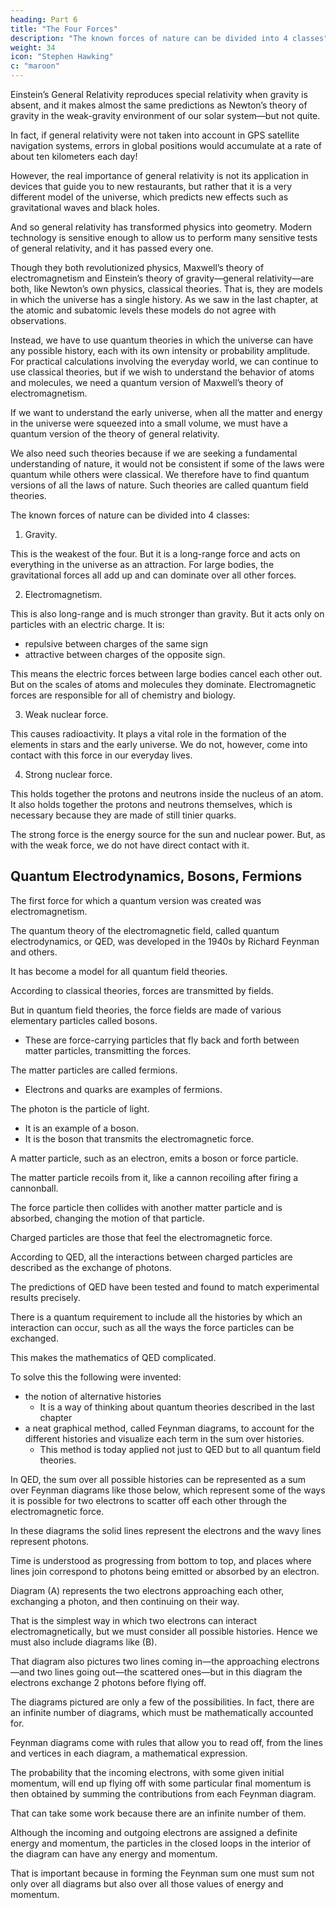 ```yaml
---
heading: Part 6
title: "The Four Forces"
description: "The known forces of nature can be divided into 4 classes"
weight: 34
icon: "Stephen Hawking"
c: "maroon"
---
```



Einstein’s General Relativity reproduces special relativity when gravity is absent, and it makes almost the same predictions as Newton’s theory of gravity in the weak-gravity environment of our solar system—but not quite. 

In fact, if general relativity were not taken into account in GPS satellite navigation systems, errors in global positions would accumulate at a rate of about ten kilometers each day! 

However, the real importance of general relativity is not its application in devices that guide you to new restaurants, but rather that it is a very different model of the universe, which predicts new effects such as gravitational waves and black holes. 

And so general relativity has transformed physics into geometry. Modern technology is sensitive enough to allow us to perform many sensitive tests of general relativity, and it has passed every one. 

Though they both revolutionized physics, Maxwell’s theory of electromagnetism and Einstein’s theory of gravity—general relativity—are both, like Newton’s own physics, classical theories. That is, they are models in which the universe has a single history. As we saw in the last chapter, at the atomic and subatomic levels these models do not agree with observations.

Instead, we have to use quantum theories in which the universe can have any possible history, each with its own intensity or probability amplitude. For practical calculations involving the everyday world, we can continue to use classical theories, but if we wish to understand the behavior of atoms and molecules, we need a quantum version of Maxwell’s theory of electromagnetism.

If we want to understand the early universe, when all the matter and energy in the universe were squeezed into a small volume, we must have a quantum version of the theory of general relativity. 

We also need such theories because if we are seeking a fundamental understanding of nature, it would not be consistent if some of the laws were quantum while others were classical. We therefore have to find quantum versions of all the laws of nature. Such theories are called quantum field theories. 

The known forces of nature can be divided into 4 classes:

1. Gravity. 

This is the weakest of the four. But it is a long-range force and acts on everything in the universe as an attraction. For large bodies, the gravitational forces all add up and can dominate over all other forces.

2. Electromagnetism. 

This is also long-range and is much stronger than gravity. But it acts only on particles with an electric charge. It is:
- repulsive between charges of the same sign
- attractive between charges of the opposite sign. 

This means the electric forces between large bodies cancel each other out. But on the scales of atoms and molecules they dominate. Electromagnetic forces are responsible for all of chemistry and biology.

3. Weak nuclear force. 

This causes radioactivity. It plays a vital role in the formation of the elements in stars and the early universe. We do not, however, come into contact with this force in our everyday lives.

4. Strong nuclear force. 

This holds together the protons and neutrons inside the nucleus of an atom. It also holds together the protons and neutrons themselves, which is necessary because they are made of still tinier quarks. 

The strong force is the energy source for the sun and nuclear power. But, as with the weak force, we do not have direct contact with it.


## Quantum Electrodynamics, Bosons, Fermions

The first force for which a quantum version was created was electromagnetism. 

The quantum theory of the electromagnetic field, called quantum electrodynamics, or QED, was developed in the 1940s by Richard Feynman and others.

It has become a model for all quantum field theories. 

According to classical theories, forces are transmitted by fields. 

But in quantum field theories, the force fields are made of various elementary particles called bosons.
- These are force-carrying particles that fly back and forth between matter particles, transmitting the forces.

The matter particles are called fermions. 
- Electrons and quarks are examples of fermions. 

The photon is the particle of light.
- It is an example of a boson. 
- It is the boson that transmits the electromagnetic force. 

A matter particle, such as an electron, emits a boson or force particle.

The matter particle recoils from it, like a cannon recoiling after firing a cannonball. 

The force particle then collides with another matter particle and is absorbed, changing the motion of that particle.

Charged particles are those that feel the electromagnetic force.

According to QED, all the interactions between charged particles are described as the exchange of photons.

The predictions of QED have been tested and found to match experimental results precisely. 

<!-- This is because when you add to the above framework of particle exchange  -->

There is a quantum requirement to include all the histories by which an interaction can occur, such as all the ways the force particles can be exchanged.

This makes the mathematics of QED complicated. 

To solve this the following were invented:
- the notion of alternative histories
  - It is a way of thinking about quantum theories described in the last chapter
- a neat graphical method, called Feynman diagrams, to account for the different histories and visualize each term in the sum over histories.
  - This method is today applied not just to QED but to all quantum field theories.


In QED, the sum over all possible histories can be represented as a sum over Feynman diagrams like those below, which represent some of the ways it is possible for two electrons to scatter off each other through the electromagnetic force. 

In these diagrams the solid lines represent the electrons and the wavy lines represent photons. 

Time is understood as progressing from bottom to top, and places where lines join correspond to photons being emitted or absorbed by an electron.

Diagram (A) represents the two electrons approaching each other, exchanging a photon, and then continuing on their way. 

That is the simplest way in which two electrons can interact electromagnetically, but we must consider all possible histories. Hence we must also include diagrams like (B). 

That diagram also pictures two lines coming in—the approaching electrons—and two lines going out—the scattered ones—but in this diagram the electrons exchange 2 photons before flying off. 

The diagrams pictured are only a few of the possibilities. In fact, there are an infinite number of diagrams, which must be mathematically accounted for. 

<!-- Feynman diagrams aren’t just a neat way of picturing and categorizing how interactions can occur. -->

Feynman diagrams come with rules that allow you to read off, from the lines and vertices in each diagram, a mathematical expression.

The probability that the incoming electrons, with some given initial momentum, will end up flying off with some particular final momentum is then obtained by summing the contributions from each Feynman diagram. 

That can take some work because there are an infinite number of them. 

Although the incoming and outgoing electrons are assigned a definite energy and momentum, the particles in the closed loops in the interior of the diagram can have any energy and momentum. 

That is important because in forming the Feynman sum one must sum not only over all diagrams but also over all those values of energy and momentum.
